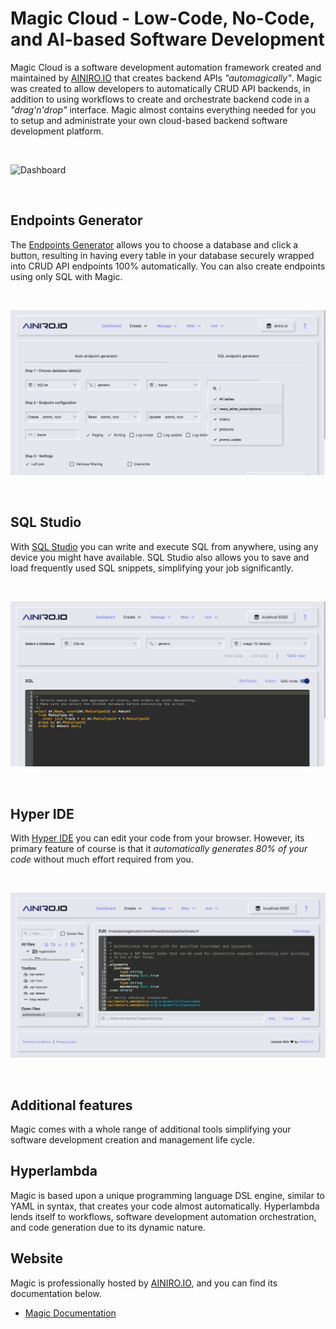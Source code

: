 # Magic Cloud - Low-Code, No-Code, and AI-based Software Development

Magic Cloud is a software development automation framework created and maintained by [AINIRO.IO](https://ainiro.io) that creates backend APIs _"automagically"_. Magic was created to allow developers to automatically CRUD API backends, in addition to using workflows to create and orchestrate backend code in a _"drag'n'drop"_ interface. Magic almost contains everything needed for you to setup and administrate your own cloud-based backend software development platform.

<br />

![Dashboard](https://docs.ainiro.io/images/dashboard.jpeg)

<br />

## Endpoints Generator

The [Endpoints Generator](https://docs.ainiro.io/dashboard/endpoint-generator/) allows you to choose a database and click a button, resulting in having every table in your database securely wrapped into CRUD API endpoints 100% automatically. You can also create endpoints using only SQL with Magic.

<br />

![Generate a CRUD API in seconds](https://raw.githubusercontent.com/polterguy/polterguy.github.io/master/images/backend-crud.jpg)

<br />

## SQL Studio

With [SQL Studio](https://docs.ainiro.io/dashboard/sql-studio/) you can write and execute SQL from anywhere, using any device you might have available. SQL Studio also allows you to save and load frequently used SQL snippets, simplifying your job significantly.

<br />

![SQL Studio](https://raw.githubusercontent.com/polterguy/polterguy.github.io/master/images/sql-editor.jpg)

<br />

## Hyper IDE

With [Hyper IDE](https://docs.ainiro.io/dashboard/hyper-ide/) you can edit your code from your browser. However, its primary feature of course is that it _automatically generates 80% of your code_ without much effort required from you.

<br />

![Hyper IDE, a Web based IDE](https://raw.githubusercontent.com/polterguy/polterguy.github.io/master/images/og-hyper-ide-2.jpg)

<br />

## Additional features

Magic comes with a whole range of additional tools simplifying your software development creation and management life cycle.

## Hyperlambda

Magic is based upon a unique programming language DSL engine, similar to YAML in syntax, that creates your code almost automatically. Hyperlambda lends itself to workflows, software development automation orchestration, and code generation due to its dynamic nature.

## Website

Magic is professionally hosted by [AINIRO.IO](https://ainiro.io), and you can find its documentation below.

* [Magic Documentation](https://docs.ainiro.io/)
